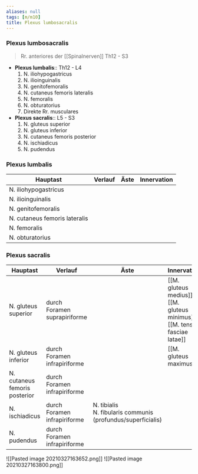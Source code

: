 ```yaml
---
aliases: null
tags: [m/m10]
title: Plexus lumbosacralis
---
```

### Plexus lumbosacralis
> Rr. anteriores der [[Spinalnerven]] Th12 - S3
- **Plexus lumbalis**:: Th12 - L4
	1. N. iliohypogastricus
	2. N. ilioinguinalis
	3. N. genitofemoralis
	4. N. cutaneus femoris lateralis
	5. N. femoralis
	6. N. obturatorius
	7. Direkte Rr. musculares
- **Plexus sacralis**:: L5 - S3
	1. N. gluteus superior
	2. N. gluteus inferior
	3. N. cutaneus femoris posterior
	4. N. ischiadicus
	5. N. pudendus



### Plexus lumbalis
Hauptast|Verlauf|Äste|Innervation
-|-|-|-
N. iliohypogastricus|||
N. ilioinguinalis|||
N. genitofemoralis|||
N. cutaneus femoris lateralis|||
N. femoralis|||
N. obturatorius|||

### Plexus sacralis
Hauptast|Verlauf|Äste|Innervation
-|-|-|-
N. gluteus superior|durch Foramen suprapiriforme||[[M. gluteus medius]]<br>[[M. gluteus minimus]]<br>[[M. tensor fasciae latae]] 
N. gluteus inferior|durch Foramen infrapiriforme||[[M. gluteus maximus]]
N. cutaneus femoris posterior|durch Foramen infrapiriforme
N. ischiadicus|durch Foramen infrapiriforme|N. tibialis<br>N. fibularis communis (profundus/superficialis)
N. pudendus|durch Foramen infrapiriforme

![[Pasted image 20210327163652.png]]
![[Pasted image 20210327163800.png]]
